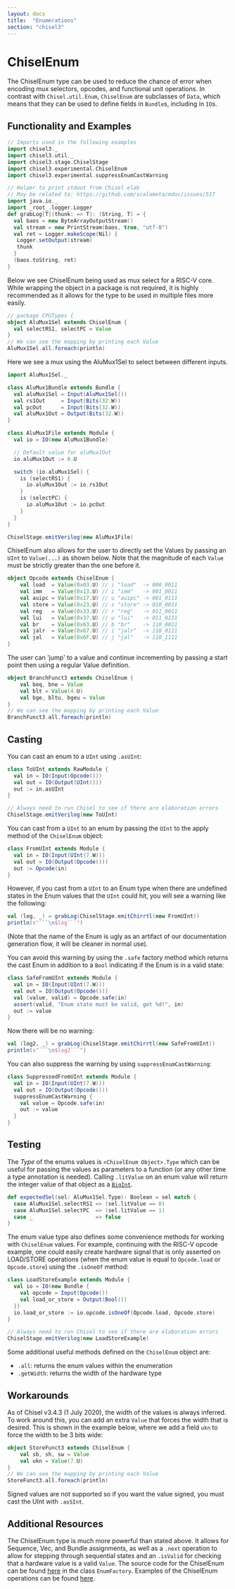 ```yaml
---
layout: docs
title:  "Enumerations"
section: "chisel3"
---
```


# ChiselEnum

The ChiselEnum type can be used to reduce the chance of error when encoding mux selectors, opcodes, and functional unit operations.
In contrast with `Chisel.util.Enum`, `ChiselEnum` are subclasses of `Data`, which means that they can be used to define fields in `Bundle`s, including in `IO`s.

## Functionality and Examples

```scala mdoc
// Imports used in the following examples
import chisel3._
import chisel3.util._
import chisel3.stage.ChiselStage
import chisel3.experimental.ChiselEnum
import chisel3.experimental.suppressEnumCastWarning
```

```scala mdoc:invisible
// Helper to print stdout from Chisel elab
// May be related to: https://github.com/scalameta/mdoc/issues/517
import java.io._
import _root_.logger.Logger
def grabLog[T](thunk: => T): (String, T) = {
  val baos = new ByteArrayOutputStream()
  val stream = new PrintStream(baos, true, "utf-8")
  val ret = Logger.makeScope(Nil) {
   Logger.setOutput(stream)
   thunk
  }
  (baos.toString, ret)
}
```

Below we see ChiselEnum being used as mux select for a RISC-V core. While wrapping the object in a package is not required, it is highly recommended as it allows for the type to be used in multiple files more easily.

```scala mdoc
// package CPUTypes {
object AluMux1Sel extends ChiselEnum {
  val selectRS1, selectPC = Value
}
// We can see the mapping by printing each Value
AluMux1Sel.all.foreach(println)
```

Here we see a mux using the AluMux1Sel to select between different inputs.

```scala mdoc
import AluMux1Sel._

class AluMux1Bundle extends Bundle {
  val aluMux1Sel = Input(AluMux1Sel())
  val rs1Out     = Input(Bits(32.W))
  val pcOut      = Input(Bits(32.W))
  val aluMux1Out = Output(Bits(32.W))
}

class AluMux1File extends Module {
  val io = IO(new AluMux1Bundle)

  // Default value for aluMux1Out
  io.aluMux1Out := 0.U

  switch (io.aluMux1Sel) {
    is (selectRS1) {
      io.aluMux1Out := io.rs1Out
    }
    is (selectPC) {
      io.aluMux1Out := io.pcOut
    }
  }
}
```

```scala mdoc:verilog
ChiselStage.emitVerilog(new AluMux1File)
```

ChiselEnum also allows for the user to directly set the Values by passing an `UInt` to `Value(...)`
as shown below. Note that the magnitude of each `Value` must be strictly greater than the one before
it.

```scala mdoc
object Opcode extends ChiselEnum {
    val load  = Value(0x03.U) // i "load"  -> 000_0011
    val imm   = Value(0x13.U) // i "imm"   -> 001_0011
    val auipc = Value(0x17.U) // u "auipc" -> 001_0111
    val store = Value(0x23.U) // s "store" -> 010_0011
    val reg   = Value(0x33.U) // r "reg"   -> 011_0011
    val lui   = Value(0x37.U) // u "lui"   -> 011_0111
    val br    = Value(0x63.U) // b "br"    -> 110_0011
    val jalr  = Value(0x67.U) // i "jalr"  -> 110_0111
    val jal   = Value(0x6F.U) // j "jal"   -> 110_1111
}
```

The user can 'jump' to a value and continue incrementing by passing a start point then using a regular Value definition.

```scala mdoc
object BranchFunct3 extends ChiselEnum {
    val beq, bne = Value
    val blt = Value(4.U)
    val bge, bltu, bgeu = Value
}
// We can see the mapping by printing each Value
BranchFunct3.all.foreach(println)
```

## Casting

You can cast an enum to a `UInt` using `.asUInt`:

```scala mdoc
class ToUInt extends RawModule {
  val in = IO(Input(Opcode()))
  val out = IO(Output(UInt()))
  out := in.asUInt
}
```

```scala mdoc:invisible
// Always need to run Chisel to see if there are elaboration errors
ChiselStage.emitVerilog(new ToUInt)
```

You can cast from a `UInt` to an enum by passing the `UInt` to the apply method of the `ChiselEnum` object:

```scala mdoc
class FromUInt extends Module {
  val in = IO(Input(UInt(7.W)))
  val out = IO(Output(Opcode()))
  out := Opcode(in)
}
```

However, if you cast from a `UInt` to an Enum type when there are undefined states in the Enum values
that the `UInt` could hit, you will see a warning like the following:

```scala mdoc:passthrough
val (log, _) = grabLog(ChiselStage.emitChirrtl(new FromUInt))
println(s"```\n$log```")
```

(Note that the name of the Enum is ugly as an artifact of our documentation generation flow, it will
be cleaner in normal use).

You can avoid this warning by using the `.safe` factory method which returns the cast Enum in addition
to a `Bool` indicating if the Enum is in a valid state:

```scala mdoc
class SafeFromUInt extends Module {
  val in = IO(Input(UInt(7.W)))
  val out = IO(Output(Opcode()))
  val (value, valid) = Opcode.safe(in)
  assert(valid, "Enum state must be valid, got %d!", in)
  out := value
}
```

Now there will be no warning:

```scala mdoc:passthrough
val (log2, _) = grabLog(ChiselStage.emitChirrtl(new SafeFromUInt))
println(s"```\n$log2```")
```

You can also suppress the warning by using `suppressEnumCastWarning`:

```scala mdoc
class SuppressedFromUInt extends Module {
  val in = IO(Input(UInt(7.W)))
  val out = IO(Output(Opcode()))
  suppressEnumCastWarning {
    val value = Opcode.safe(in)
    out := value
  }
}
```

## Testing

The _Type_ of the enums values is `<ChiselEnum Object>.Type` which can be useful for passing the values
as parameters to a function (or any other time a type annotation is needed).
Calling `.litValue` on an enum value will return the integer value of that object as a
[`BigInt`](https://www.scala-lang.org/api/2.12.13/scala/math/BigInt.html).

```scala mdoc
def expectedSel(sel: AluMux1Sel.Type): Boolean = sel match {
  case AluMux1Sel.selectRS1 => (sel.litValue == 0)
  case AluMux1Sel.selectPC  => (sel.litValue == 1)
  case _                    => false
}
```

The enum value type also defines some convenience methods for working with `ChiselEnum` values. For example, continuing with the RISC-V opcode
example, one could easily create hardware signal that is only asserted on LOAD/STORE operations (when the enum value is equal to `Opcode.load`
or `Opcode.store`) using the `.isOneOf` method:

```scala mdoc
class LoadStoreExample extends Module {
  val io = IO(new Bundle {
    val opcode = Input(Opcode())
    val load_or_store = Output(Bool())
  })
  io.load_or_store := io.opcode.isOneOf(Opcode.load, Opcode.store)
}
```

```scala mdoc:invisible
// Always need to run Chisel to see if there are elaboration errors
ChiselStage.emitVerilog(new LoadStoreExample)
```

Some additional useful methods defined on the `ChiselEnum` object are:

* `.all`: returns the enum values within the enumeration
* `.getWidth`: returns the width of the hardware type

## Workarounds

As of Chisel v3.4.3 (1 July 2020), the width of the values is always inferred.
To work around this, you can add an extra `Value` that forces the width that is desired.
This is shown in the example below, where we add a field `ukn` to force the width to be 3 bits wide:

```scala mdoc
object StoreFunct3 extends ChiselEnum {
    val sb, sh, sw = Value
    val ukn = Value(7.U)
}
// We can see the mapping by printing each Value
StoreFunct3.all.foreach(println)
```

Signed values are not supported so if you want the value signed, you must cast the UInt with `.asSInt`.

## Additional Resources

The ChiselEnum type is much more powerful than stated above. It allows for Sequence, Vec, and Bundle assignments, as well as a `.next` operation to allow for stepping through sequential states and an `.isValid` for checking that a hardware value is a valid `Value`. The source code for the ChiselEnum can be found [here](https://github.com/chipsalliance/chisel3/blob/2a96767097264eade18ff26e1d8bce192383a190/core/src/main/scala/chisel3/StrongEnum.scala) in the class `EnumFactory`. Examples of the ChiselEnum operations can be found [here](https://github.com/chipsalliance/chisel3/blob/dd6871b8b3f2619178c2a333d9d6083805d99e16/src/test/scala/chiselTests/StrongEnum.scala).
